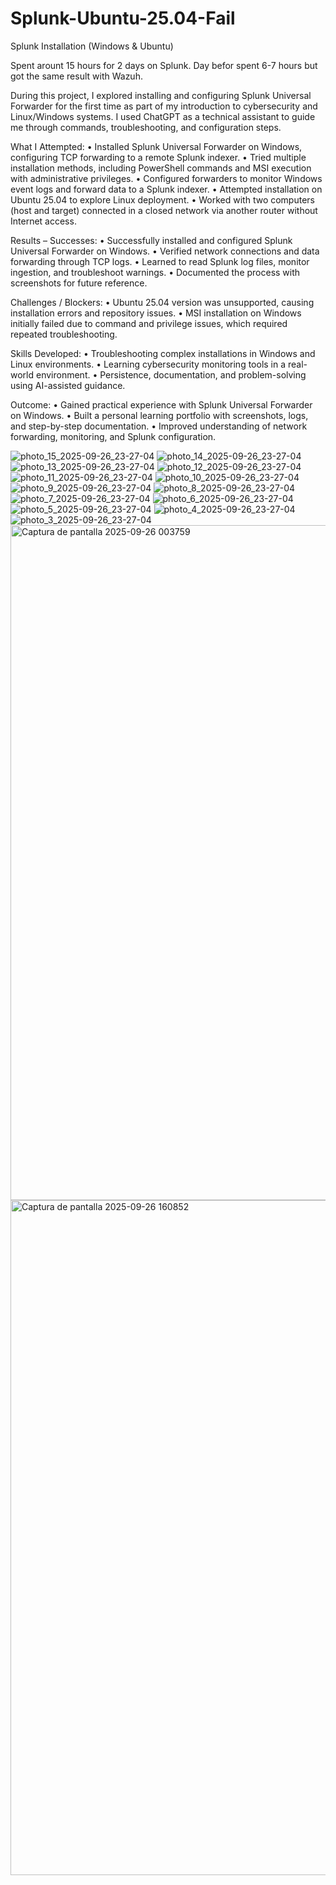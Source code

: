 # Splunk-Ubuntu-25.04-Fail

Splunk Installation (Windows & Ubuntu)

Spent arount 15 hours for 2 days on Splunk. Day befor spent 6-7 hours but got the same result with Wazuh.

During this project, I explored installing and configuring Splunk Universal Forwarder for the first time as part of my introduction to cybersecurity and Linux/Windows systems. I used ChatGPT as a technical assistant to guide me through commands, troubleshooting, and configuration steps.

What I Attempted:
 • Installed Splunk Universal Forwarder on Windows, configuring TCP forwarding to a remote Splunk indexer.
 • Tried multiple installation methods, including PowerShell commands and MSI execution with administrative privileges.
 • Configured forwarders to monitor Windows event logs and forward data to a Splunk indexer.
 • Attempted installation on Ubuntu 25.04 to explore Linux deployment.
 • Worked with two computers (host and target) connected in a closed network via another router without Internet access.

Results – Successes:
 • Successfully installed and configured Splunk Universal Forwarder on Windows.
 • Verified network connections and data forwarding through TCP logs.
 • Learned to read Splunk log files, monitor ingestion, and troubleshoot warnings.
 • Documented the process with screenshots for future reference.

Challenges / Blockers:
 • Ubuntu 25.04 version was unsupported, causing installation errors and repository issues.
 • MSI installation on Windows initially failed due to command and privilege issues, which required repeated troubleshooting.

Skills Developed:
 • Troubleshooting complex installations in Windows and Linux environments.
 • Learning cybersecurity monitoring tools in a real-world environment.
 • Persistence, documentation, and problem-solving using AI-assisted guidance.

Outcome:
 • Gained practical experience with Splunk Universal Forwarder on Windows.
 • Built a personal learning portfolio with screenshots, logs, and step-by-step documentation.
 • Improved understanding of network forwarding, monitoring, and Splunk configuration.


![photo_15_2025-09-26_23-27-04](https://github.com/user-attachments/assets/aee7ba95-437f-4f4e-81aa-55258650fb40)
![photo_14_2025-09-26_23-27-04](https://github.com/user-attachments/assets/55aed8c2-816b-4a2f-8236-66a567fbf9a4)
![photo_13_2025-09-26_23-27-04](https://github.com/user-attachments/assets/35775f4e-7c22-4993-8c01-a034383628b3)
![photo_12_2025-09-26_23-27-04](https://github.com/user-attachments/assets/20b5e0de-354c-4a96-86cf-ccfa3d2538b8)
![photo_11_2025-09-26_23-27-04](https://github.com/user-attachments/assets/59db093c-5caa-4706-8894-4f4912ccf4da)
![photo_10_2025-09-26_23-27-04](https://github.com/user-attachments/assets/3c1d540f-5e1a-4e26-8979-44af877a6a4e)
![photo_9_2025-09-26_23-27-04](https://github.com/user-attachments/assets/f5222e2d-8e2d-40dd-a3e3-d12d392c759c)
![photo_8_2025-09-26_23-27-04](https://github.com/user-attachments/assets/b54dd1e4-d1ac-4296-ad2f-3a693b316540)
![photo_7_2025-09-26_23-27-04](https://github.com/user-attachments/assets/f17ab4d9-5696-4717-953a-0c583d3b27f2)
![photo_6_2025-09-26_23-27-04](https://github.com/user-attachments/assets/51b9d358-87fe-44d0-8b0a-eb09c9e9062e)
![photo_5_2025-09-26_23-27-04](https://github.com/user-attachments/assets/8da64985-74bb-4c40-bcc6-ec47f109c701)
![photo_4_2025-09-26_23-27-04](https://github.com/user-attachments/assets/6e10a9b8-66d4-47dc-8398-1f1158016138)
![photo_3_2025-09-26_23-27-04](https://github.com/user-attachments/assets/85f8875b-f76f-4881-bc70-da6b77eafcb3)
<img width="1920" height="1080" alt="Captura de pantalla 2025-09-26 003759" src="https://github.com/user-attachments/assets/6fc68b52-59da-4722-9577-d4557aa668a1" />
<img width="1920" height="1080" alt="Captura de pantalla 2025-09-26 160852" src="https://github.com/user-attachments/assets/a11b23f1-3ebd-439a-aaaf-163517555929" />
 
